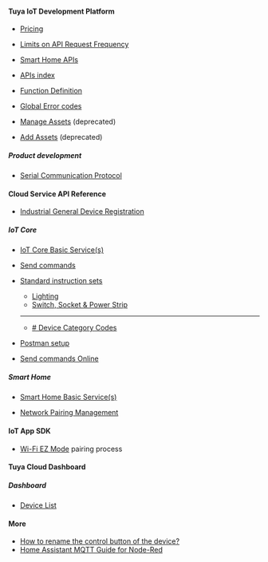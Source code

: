 
#### Tuya IoT Development Platform

- [Pricing](https://developer.tuya.com/en/docs/iot/membership-service?id=K9m8k45jwvg9j)
- [Limits on API Request Frequency](https://developer.tuya.com/en/docs/iot/frequency-control?id=Kcojz2r2dg1f6)
- [Smart Home APIs](https://developer.tuya.com/en/docs/iot/smart-home-api-list?id=Kbvws7zbb319y)
- [APIs index](https://developer.tuya.com/en/docs/iot/api-reference?id=Kbd2pu2ompov0)
- [Function Definition](https://developer.tuya.com/en/docs/iot/1s?id=K9tp11c62qjq8)
- [Global Error codes](https://developer.tuya.com/en/docs/iot/error-code?id=K989ruxx88swc)

- [Manage Assets](https://developer.tuya.com/en/docs/iot/manage-asset?id=Kag232e7uwoy6) (deprecated)
- [Add Assets](https://developer.tuya.com/en/docs/IoT%20Device%20Management/add-assets?id=Kaquz2qi01vza) (deprecated)

##### Product development

  - [Serial Communication Protocol](https://developer.tuya.com/en/docs/iot/tuya-cloud-universal-serial-port-access-protocol?id=K9hhi0xxtn9cb)

#### Cloud Service API Reference

- [Industrial General Device Registration](https://developer.tuya.com/en/docs/cloud/industrial-general-device-registration?id=Kaiuy9fm292qg)

##### IoT Core 

- [IoT Core Basic Service(s)](https://developer.tuya.com/en/docs/cloud/device-connection-service?id=Kb0b8geg6o761)
- [Send commands](https://developer.tuya.com/en/docs/cloud/e2512fb901?id=Kag2yag3tiqn5)
- [Standard instruction sets](https://developer.tuya.com/en/docs/iot/standarddescription?id=K9i5ql6waswzq)
  - [Lighting](https://developer.tuya.com/en/docs/iot/dj?id=K9i5ql3v98hn3)
  - [Switch, Socket & Power Strip](https://developer.tuya.com/en/docs/iot/switch-socket-and-power-strip?id=K9gf7o3qbbklt)
  - ---
  - [# Device Category Codes](https://developer.tuya.com/en/docs/iot/standarddescription?id=K9i5ql6waswzq#title-6-List%20of%20category%20code)

- [Postman setup](https://developer.tuya.com/en/docs/iot/set-up-postman-environment?id=Ka7o385w1svns)
- [Send commands Online](https://eu.iot.tuya.com/cloud/explorer?id=p16992062063498vh9p3&groupId=group-1374194805969522705&interfaceId=1372847864849371100)
<!-- send actions -->
<!-- https://developer.tuya.com/en/docs/cloud/687123828c?id=Kcp2kw4igv7l8 -->
<!-- send properties -->
<!-- https://developer.tuya.com/en/docs/cloud/c057ad5cfd?id=Kcp2kxdzftp91 -->

##### Smart Home

- [Smart Home Basic Service(s)](https://developer.tuya.com/en/docs/cloud/smart-home-basic-service?id=Kconis1yii4be)

- [Network Pairing Management](https://developer.tuya.com/en/docs/cloud/paring-management?id=K95ztzyeyul2w)

#### IoT App SDK
- [Wi-Fi EZ Mode](https://developer.tuya.com/en/docs/app-development/quick-connection-mode?id=Kaixju76a5iq9) pairing process


#### Tuya Cloud Dashboard

##### Dashboard 

- [Device List](https://eu.iot.tuya.com/cloud/basic?id=p16992062063498vh9p3&toptab=related&authorizeTab=0&region=EU&deviceTab=all)


#### More
- [How to rename the control button of the device?](https://support.tuya.com/en/help/_detail/K9hutfw3gwoj0)
- [Home Assistant MQTT Guide for Node-Red](https://community.home-assistant.io/t/controlling-tuya-devices-locally-using-node-red/584224)


